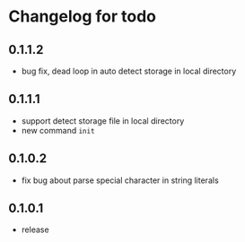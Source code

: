 # Changelog for todo

## 0.1.1.2
- bug fix, dead loop in auto detect storage in local directory

## 0.1.1.1
- support detect storage file in local directory
- new command `init`

## 0.1.0.2
- fix bug about parse special character in string literals

## 0.1.0.1
- release
